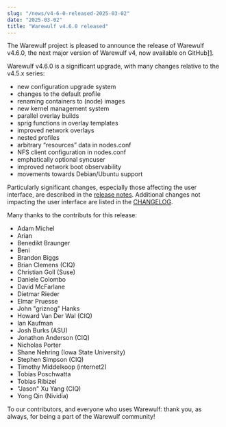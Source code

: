 ```yaml
---
slug: "/news/v4-6-0-released-2025-03-02"
date: "2025-03-02"
title: "Warewulf v4.6.0 released"
---
```


The Warewulf project is pleased to announce the release of Warewulf v4.6.0, the
next major version of Warewulf v4, now available on GitHub][1].

[1]: https://github.com/warewulf/warewulf/releases/tag/v4.6.0

Warewulf v4.6.0 is a significant upgrade, with many changes relative to the
v4.5.x series:

- new configuration upgrade system
- changes to the default profile
- renaming containers to (node) images
- new kernel management system
- parallel overlay builds
- sprig functions in overlay templates
- improved network overlays
- nested profiles
- arbitrary “resources” data in nodes.conf
- NFS client configuration in nodes.conf
- emphatically optional syncuser
- improved network boot observability
- movements towards Debian/Ubuntu support

Particularly significant changes, especially those affecting the user
interface, are described in the [release notes][2]. Additional changes not
impacting the user interface are listed in the [CHANGELOG][3].

[2]: https://warewulf.org/docs/v4.6.x/release/v4.6.0.html
[3]: https://github.com/warewulf/warewulf/blob/main/CHANGELOG.md

Many thanks to the contributs for this release:

- Adam Michel
- Arian
- Benedikt Braunger
- Beni
- Brandon Biggs
- Brian Clemens (CIQ)
- Christian Goll (Suse)
- Daniele Colombo
- David McFarlane
- Dietmar Rieder
- Elmar Pruesse
- John "griznog" Hanks
- Howard Van Der Wal (CIQ)
- Ian Kaufman
- Josh Burks (ASU)
- Jonathon Anderson (CIQ)
- Nicholas Porter
- Shane Nehring (Iowa State University)
- Stephen Simpson (CIQ)
- Timothy Middelkoop (internet2)
- Tobias Poschwatta
- Tobias Ribizel
- "Jason" Xu Yang (CIQ)
- Yong Qin (Nividia)

To our contributors, and everyone who uses Warewulf: thank you, as always, for
being a part of the Warewulf community!
